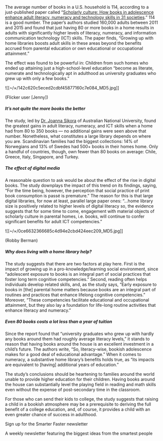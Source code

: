 
The average number of books in a U.S. household is 114, according to a just-published paper called “[Scholarly culture: How books in adolescence enhance adult literacy, numeracy and technology skills in 31 societies](https://www.sciencedirect.com/science/article/pii/S0049089X18300607).” 114 is a good number. The paper’s authors studied 160,000 adults between 2011 and 2015 and found that just having 80 or more books in a home results in adults with significantly higher levels of literacy, numeracy, and information communication technology (ICT) skills. The paper finds, “Growing up with home libraries boosts adult skills in these areas beyond the benefits accrued from parental education or own educational or occupational attainment.”

The effect was found to be powerful in: Children from such homes who ended up attaining just a high-school-level education “become as literate, numerate and technologically apt in adulthood as university graduates who grew up with only a few books.”

![[~/×/142c620c5eced2cdbf45877160c7e084_MD5.jpg]]

(Flicker user \[Jenny\])

##### It’s not quite the more books the better

The study, led by [Dr. Joanna Sikora](https://researchers.anu.edu.au/researchers/sikora-j) of Australian National University, found the greatest gains in adult literacy, numeracy, and ICT skills when a home had from 80 to 350 books — no additional gains were seen above that number. Nonetheless, what constitutes a large library depends on where you are. Scandinavian families had the biggest collections: 14% of Norwegians and 13% of Swedes had 500+ books in their homes home. Only a handful of countries, though, own fewer than 80 books on average: Chile, Greece, Italy, Singapore, and Turkey.

##### The effect of digital media

A reasonable question to ask would be about the effect of the rise in digital books. The study downplays the impact of this trend on its findings, saying, “For the time being, however, the perception that social practice of print book consumption is passé is premature.” The reason for this is that large digital libraries, for now at least, parallel large paper ones: “…home library size is positively related to higher levels of digital literacy so, the evidence suggests that for some time to come, engagement with material objects of scholarly culture in parental homes, i.e. books, will continue to confer significant benefits for adult ICT competencies.”

![[~/×/0ce6632366685c4d94e2cbd424eec209_MD5.jpg]]

(Robby Berman)

##### Why does living with a home library help?

The study suggests that there are two factors at play here. First is the impact of growing up in a pro-knowledge/learning social environment, since “adolescent exposure to books is an integral part of social practices that foster long term cognitive competencies.” Second, reading often helps individuals develop related skills, and, as the study says, “Early exposure to books in \[the\] parental home matters because books are an integral part of routines and practices that enhance lifelong cognitive competencies.” Moreover, “These competencies facilitate educational and occupational attainment, but they also lay a foundation for life-long routine activities that enhance literacy and numeracy.”

##### Even 80 books costs a lot less than a year of tuition

Since the report found that “university graduates who grew up with hardly any books around them had roughly average literacy levels,” it stands to reason that having books around the house is an excellent investment in a child’s future. The authors write, “So, literacy-wise, bookish adolescence makes for a good deal of educational advantage.” When it comes to numeracy, a substantive home library’s benefits holds true, as “its impacts are equivalent to \[having\] additional years of education.”

The study’s conclusions should be heartening to families around the world unable to provide higher education for their children. Having books around the house can substantially level the playing field in reading and math skills even without the expense of post-secondary time in the classroom.

For those who can send their kids to college, the study suggests that raising a child in a bookish atmosphere may be a prerequisite to deriving the full benefit of a college education, and, of course, it provides a child with an even greater chance of success in adulthood.

Sign up for the Smarter Faster newsletter

A weekly newsletter featuring the biggest ideas from the smartest people